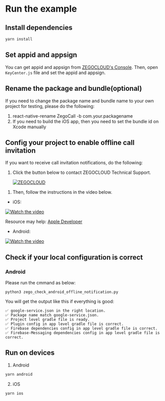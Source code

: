 # Run the example

## Install dependencies

```bash
yarn install
```

## Set appid and appsign

You can get appid and appsign from [ZEGOCLOUD's Console](https://console.zegocloud.com/account/login). Then, open `KeyCenter.js` file and set the appid and appsign.

## Rename the package and bundle(optional)

If you need to change the package name and bundle name to your own project for testing, please do the following:

1. react-native-rename ZegoCall -b com.your.packagename
2. If you need to build the iOS app, then you need to set the bundle id on Xcode manually

## Config your project to enable offline call invitation

If you want to receive call invitation notifications, do the following: 
1. Click the button below to contact ZEGOCLOUD Technical Support.

    <a href="https://discord.gg/ExaKJvBbxy">
    <img src="https://img.shields.io/discord/980014613179555870?color=5865F2&logo=discord&logoColor=white" alt="ZEGOCLOUD"/>
</a>

1. Then, follow the instructions in the video below.

- iOS:

[![Watch the video](https://storage.zego.im/sdk-doc/Pics/ZegoUIKit/videos/how_to_enable_offline_call_invitation_ios.png)](https://youtu.be/rzdRY8bDqdo)

Resource may help: [Apple Developer](https://developer.apple.com)

- Android:
  
[![Watch the video](https://storage.zego.im/sdk-doc/Pics/ZegoUIKit/videos/how_to_enable_offline_call_invitation_android.png)](https://youtu.be/mhetL3MTKsE)

## Check if your local configuration is correct

### Android

Please run the cmmand as below:

`python3 zego_check_android_offline_notification.py` 

You will get the output like this if everything is good:
```
✅ google-service.json in the right location.
✅ Package name match google-service.json.
✅ Project level gradle file is ready.
✅ Plugin config in app level gradle file is correct.
✅ Firebase dependencies config in app level gradle file is correct.
✅ Firebase-Messaging dependencies config in app level gradle file is correct.
```


## Run on devices

1. Android
```bash
yarn android
```
2. iOS
```bash
yarn ios
```
